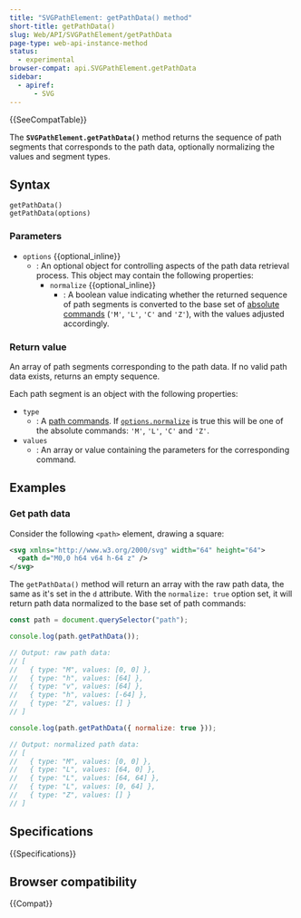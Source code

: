 ```yaml
---
title: "SVGPathElement: getPathData() method"
short-title: getPathData()
slug: Web/API/SVGPathElement/getPathData
page-type: web-api-instance-method
status:
  - experimental
browser-compat: api.SVGPathElement.getPathData
sidebar:
  - apiref:
      - SVG
---
```


{{SeeCompatTable}}

The **`SVGPathElement.getPathData()`** method returns the sequence of path segments that corresponds to the path data, optionally normalizing the values and segment types.

## Syntax

```js-nolint
getPathData()
getPathData(options)
```

### Parameters

- `options` {{optional_inline}}
  - : An optional object for controlling aspects of the path data retrieval process. This object may contain the following properties:
    - `normalize` {{optional_inline}}
      - : A boolean value indicating whether the returned sequence of path segments is converted to the base set of [absolute commands](/en-US/docs/Web/SVG/Reference/Attribute/d#path_commands) (`'M'`, `'L'`, `'C'` and `'Z'`), with the values adjusted accordingly.

### Return value

An array of path segments corresponding to the path data. If no valid path data exists, returns an empty sequence.

Each path segment is an object with the following properties:

- `type`
  - : A [path commands](/en-US/docs/Web/SVG/Reference/Attribute/d#path_commands).
    If [`options.normalize`](#normalize) is true this will be one of the absolute commands: `'M'`, `'L'`, `'C'` and `'Z'`.
- `values`
  - : An array or value containing the parameters for the corresponding command.

## Examples

### Get path data

Consider the following `<path>` element, drawing a square:

```xml
<svg xmlns="http://www.w3.org/2000/svg" width="64" height="64">
  <path d="M0,0 h64 v64 h-64 z" />
</svg>
```

The `getPathData()` method will return an array with the raw path data, the same as it's set in the `d` attribute. With the `normalize: true` option set, it will return path data normalized to the base set of path commands:

```js
const path = document.querySelector("path");

console.log(path.getPathData());

// Output: raw path data:
// [
//   { type: "M", values: [0, 0] },
//   { type: "h", values: [64] },
//   { type: "v", values: [64] },
//   { type: "h", values: [-64] },
//   { type: "Z", values: [] }
// ]

console.log(path.getPathData({ normalize: true }));

// Output: normalized path data:
// [
//   { type: "M", values: [0, 0] },
//   { type: "L", values: [64, 0] },
//   { type: "L", values: [64, 64] },
//   { type: "L", values: [0, 64] },
//   { type: "Z", values: [] }
// ]
```

## Specifications

{{Specifications}}

## Browser compatibility

{{Compat}}
